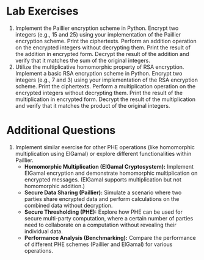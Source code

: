 # Lab Exercises 
1. Implement the Paillier encryption scheme in Python. Encrypt two integers (e.g., 15 and 25) 
using your implementation of the Paillier encryption scheme. Print the ciphertexts. Perform 
an addition operation on the encrypted integers without decrypting them. Print the result of 
the addition in encrypted form. Decrypt the result of the addition and verify that it matches 
the sum of the original integers. 
2. Utilize the multiplicative homomorphic property of RSA encryption. Implement a basic 
RSA encryption scheme in Python. Encrypt two integers (e.g., 7 and 3) using your 
implementation of the RSA encryption scheme. Print the ciphertexts. Perform a 
multiplication operation on the encrypted integers without decrypting them. Print the result 
of the multiplication in encrypted form. Decrypt the result of the multiplication and verify 
that it matches the product of the original integers.

# Additional Questions 
1. Implement similar exercise for other PHE operations (like homomorphic multiplication using ElGamal) 
or explore different functionalities within Paillier. 
    - **Homomorphic Multiplication (ElGamal Cryptosystem):** Implement ElGamal encryption 
and demonstrate homomorphic multiplication on encrypted messages. (ElGamal supports 
multiplication but not homomorphic addition.) 
    - **Secure Data Sharing (Paillier):** Simulate a scenario where two parties share encrypted data 
and perform calculations on the combined data without decryption. 
    - **Secure Thresholding (PHE):** Explore how PHE can be used for secure multi-party 
computation, where a certain number of parties need to collaborate on a computation without 
revealing their individual data. 
    - **Performance Analysis (Benchmarking):** Compare the performance of different PHE 
schemes (Paillier and ElGamal) for various operations.

